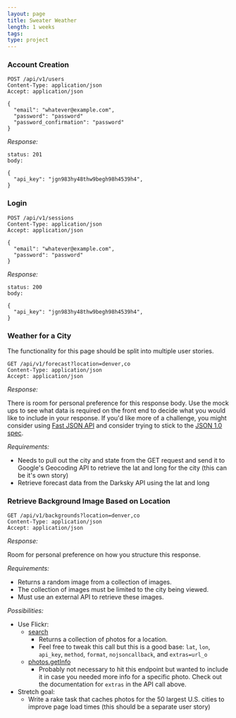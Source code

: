 ```yaml
---
layout: page
title: Sweater Weather
length: 1 weeks
tags:
type: project
---
```



### Account Creation

```
POST /api/v1/users
Content-Type: application/json
Accept: application/json

{
  "email": "whatever@example.com",
  "password": "password"
  "password_confirmation": "password"
}
```
*Response:*

```
status: 201
body:

{
  "api_key": "jgn983hy48thw9begh98h4539h4",
}
```

### Login

```
POST /api/v1/sessions
Content-Type: application/json
Accept: application/json

{
  "email": "whatever@example.com",
  "password": "password"
}
```

*Response:*

```
status: 200
body:

{
  "api_key": "jgn983hy48thw9begh98h4539h4",
}
```

### Weather for a City

The functionality for this page should be split into multiple user stories.

```
GET /api/v1/forecast?location=denver,co
Content-Type: application/json
Accept: application/json
```

*Response:*

There is room for personal preference for this response body. Use the mock ups to see what data is required on the front end to decide what you would like to include in your response. If you'd like more of a challenge, you might consider using [Fast JSON API](https://github.com/Netflix/fast_jsonapi) and consider trying to stick to the [JSON 1.0 spec](https://jsonapi.org/).

*Requirements:*

- Needs to pull out the city and state from the GET request and send it to Google's Geocoding API to retrieve the lat and long for the city (this can be it's own story)
- Retrieve forecast data from the Darksky API using the lat and long

### Retrieve Background Image Based on Location

```
GET /api/v1/backgrounds?location=denver,co
Content-Type: application/json
Accept: application/json
```

*Response:*

Room for personal preference on how you structure this response.

*Requirements:*

- Returns a random image from a collection of images.
- The collection of images must be limited to the city being viewed.
- Must use an external API to retrieve these images.

*Possibilities:*

- Use Flickr:
  - [search](https://www.flickr.com/services/api/flickr.photos.search.html)
    - Returns a collection of photos for a location.
    - Feel free to tweak this call but this is a good base: `lat`, `lon`, `api_key`, `method`, `format`, `nojsoncallback`, and `extras=url_o`
  - [photos.getInfo](https://www.flickr.com/services/api/explore/flickr.photos.getInfo)
    - Probably not necessary to hit this endpoint but wanted to include it in case you needed more info for a specific photo. Check out the documentation for `extras` in the API call above.
- Stretch goal:
  - Write a rake task that caches photos for the 50 largest U.S. cities to improve page load times (this should be a separate user story)
